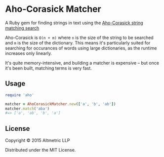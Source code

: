 # Aho-Corasick Matcher

A Ruby gem for finding strings in text using the [Aho-Corasick string matching search](http://citeseerx.ist.psu.edu/viewdoc/download?doi=10.1.1.96.4671&rep=rep1&type=pdf)

Aho-Corasick is `O(n + m)` where `n` is the size of the string to be searched
and `m` is the size of the dictionary. This means it's particularly suited for
searching for occurances of words using large dictionaries, as the runtime
increases only linearly.

It's quite memory-intensive, and building a matcher is expensive – but once it's
been built, matching terms is very fast.

## Usage

```ruby
require 'aho'

matcher = AhoCorasickMatcher.new(['a', 'b', 'ab'])
matcher.match('aba')
#=> ['a', 'ab', 'b', 'a']
```

## License

Copyright © 2015 Altmetric LLP

Distributed under the MIT License.
